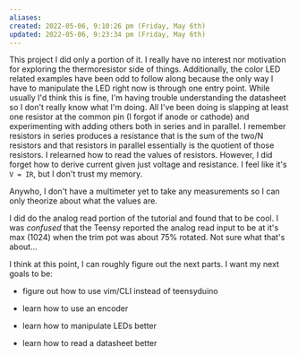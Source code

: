 ```yaml
---
aliases: 
created: 2022-05-06, 9:10:26 pm (Friday, May 6th)
updated: 2022-05-06, 9:23:34 pm (Friday, May 6th)
---
```

This project I did only a portion of it.
I really have no interest nor motivation for exploring the thermoresistor side of things.
Additionally, the color LED related examples have been odd to follow along because the only way I have to manipulate the LED right now is through one entry point.
While usually I'd think this is fine, I'm having trouble understanding the datasheet so I don't really know what I'm doing.
All I've been doing is slapping at least one resistor at the common pin (I forgot if anode or cathode) and experimenting with adding others both in series and in parallel.
I remember resistors in series produces a resistance that is the sum of the two/N resistors and that resistors in parallel essentially is the quotient of those resistors.
I relearned how to read the values of resistors.
However, I did forget how to derive current given just voltage and resistance.
I feel like it's `V = IR`, but I don't trust my memory.

Anywho, I don't have a multimeter yet to take any measurements so I can only theorize about what the values are.

I did do the analog read portion of the tutorial and found that to be cool.
I was *confused* that the Teensy reported the analog read input to be at it's max (1024) when the trim pot was about 75% rotated.
Not sure what that's about...

I think at this point, I can roughly figure out the next parts.
I want my next goals to be:
- figure out how to use vim/CLI instead of teensyduino

- learn how to use an encoder
- learn how to manipulate LEDs better
- learn how to read a datasheet better